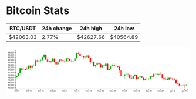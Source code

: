 # Bitcoin Stats

BTC/USDT|24h change|24h high|24h low|
|---|---|---|---|
|$42063.03|2.77%|$42627.66|$40564.89|

<img src="./chart.svg">
